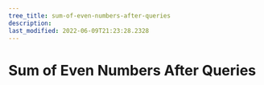 ```yaml
---
tree_title: sum-of-even-numbers-after-queries
description: 
last_modified: 2022-06-09T21:23:28.2328
---
```


# Sum of Even Numbers After Queries
